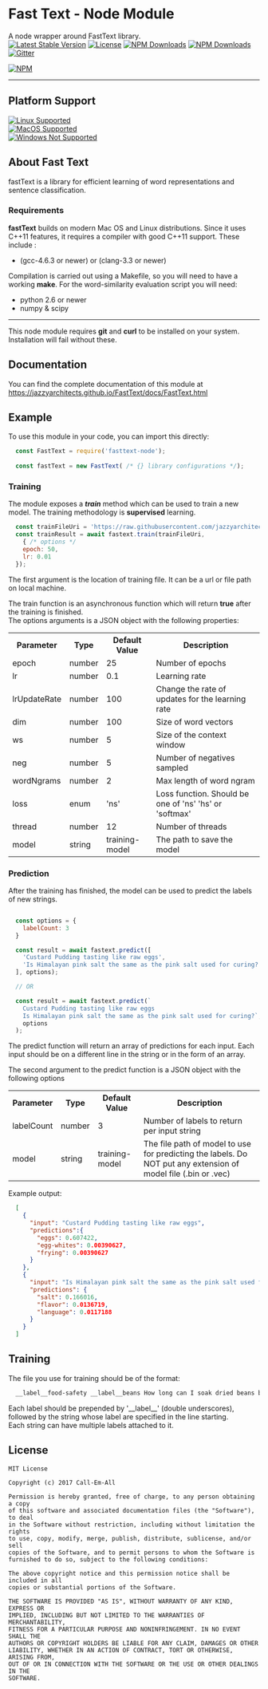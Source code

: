 # Fast Text - Node Module

A node wrapper around FastText library.  
[![Latest Stable Version](https://img.shields.io/npm/v/fasttext-node.svg)](https://www.npmjs.com/package/fasttext-node)
[![License](https://img.shields.io/npm/l/fasttext-node.svg)](https://www.npmjs.com/package/fasttext-node)
[![NPM Downloads](https://img.shields.io/npm/dt/fasttext-node.svg)](https://www.npmjs.com/package/fasttext-node)
[![NPM Downloads](https://img.shields.io/npm/dm/fasttext-node.svg)](https://www.npmjs.com/package/fasttext-node)
[![Gitter](https://img.shields.io/gitter/room/nwjs/nw.js.svg)](https://gitter.im/fasttext-node/Lobby)

[![NPM](https://nodei.co/npm/fasttext-node.png?downloads=true&downloadRank=true&stars=true)](https://nodei.co/npm/fasttext-node/)
<hr />

## Platform Support
[![Linux Supported](https://img.shields.io/badge/Linux-Supported-brightgreen.svg)](https://github.com/jazzyarchitects/fasttext-node)  
[![MacOS Supported](https://img.shields.io/badge/MacOS-Supported-brightgreen.svg)](https://github.com/jazzyarchitects/fasttext-node)  
[![Windows Not Supported](https://img.shields.io/badge/Windows-Not%20Supported-red.svg)](https://github.com/jazzyarchitects/fasttext-node)  


## About Fast Text
fastText is a library for efficient learning of word representations and sentence classification.

### Requirements

**fastText** builds on modern Mac OS and Linux distributions.
Since it uses C++11 features, it requires a compiler with good C++11 support.
These include :

* (gcc-4.6.3 or newer) or (clang-3.3 or newer)

Compilation is carried out using a Makefile, so you will need to have a working **make**.
For the word-similarity evaluation script you will need:

* python 2.6 or newer
* numpy & scipy

<hr />

This node module requires **git** and **curl** to be installed on your system. Installation will fail without these.

## Documentation

You can find the complete documentation of this module at <a href="https://jazzyarchitects.github.io/fasttext-node/FastText.html">https://jazzyarchitects.github.io/FastText/docs/FastText.html</a>

## Example

To use this module in your code, you can import this directly:

```js
  const FastText = require('fasttext-node');
  
  const fastText = new FastText( /* {} library configurations */);
```

### Training

The module exposes a ___train___ method which can be used to train a new model. The training methodology is **supervised** learning.

```js
  const trainFileUri = 'https://raw.githubusercontent.com/jazzyarchitects/fasttext-node/master/train.txt'
  const trainResult = await fastext.train(trainFileUri, 
    { /* options */ 
    epoch: 50,
    lr: 0.01
  });
```
The first argument is the location of training file. It can be a url or file path on local machine.

The train function is an asynchronous function which will return **true** after the training is finished.  
The options arguments is a JSON object with the following properties:

<table>
  <tr>
    <th>Parameter</th>
    <th>Type</th>
    <th>Default Value</th>
    <th>Description</th>
  </tr>
  <tr>
    <td>epoch</td>
    <td>number</td>
    <td>25</td>
    <td>Number of epochs</td>
  </tr>
  <tr>
    <td>lr</td>
    <td>number</td>
    <td>0.1</td>
    <td>Learning rate</td>
  </tr>
  <tr>
    <td>lrUpdateRate</td>
    <td>number</td>
    <td>100</td>
    <td>Change the rate of updates for the learning rate</td>
  </tr>
  <tr>
    <td>dim</td>
    <td>number</td>
    <td>100</td>
    <td>Size of word vectors</td>
  </tr>
  <tr>
    <td>ws</td>
    <td>number</td>
    <td>5</td>
    <td>Size of the context window</td>
  </tr>
  <tr>
    <td>neg</td>
    <td>number</td>
    <td>5</td>
    <td>Number of negatives sampled</td>
  </tr>
  <tr>
    <td>wordNgrams</td>
    <td>number</td>
    <td>2</td>
    <td>Max length of word ngram</td>
  </tr>
  <tr>
    <td>loss</td>
    <td>enum</td>
    <td>'ns'</td>
    <td>Loss function. Should be one of 'ns' 'hs' or 'softmax'</td>
  </tr>
  <tr>
    <td>thread</td>
    <td>number</td>
    <td>12</td>
    <td>Number of threads</td>
  </tr>
  <tr>
    <td>model</td>
    <td>string</td>
    <td>training-model</td>
    <td>The path to save the model</td>
  </tr>
</table>

### Prediction

After the training has finished, the model can be used to predict the labels of new strings.  

```js

  const options = {
    labelCount: 3
  }

  const result = await fastext.predict([
    'Custard Pudding tasting like raw eggs',
    'Is Himalayan pink salt the same as the pink salt used for curing?',
  ], options);

  // OR 

  const result = await fastext.predict(`
    Custard Pudding tasting like raw eggs
    Is Himalayan pink salt the same as the pink salt used for curing?`,
    options
  );
```
The predict function will return an array of predictions for each input. Each input should be on a different line in the string or in the form of an array.

The second argument to the predict function is a JSON object with the following options
<table>
  <tr>
    <th>Parameter</th>
    <th>Type</th>
    <th>Default Value</th>
    <th>Description</th>
  </tr>
  <tr>
    <td>labelCount</td>
    <td>number</td>
    <td>3</td>
    <td>Number of labels to return per input string</td>
  </tr>
  <tr>
    <td>model</td>
    <td>string</td>
    <td>training-model</td>
    <td>The file path of model to use for predicting the labels. Do NOT put any extension of model file (.bin or .vec)</td>
  </tr>
</table>


Example output:

```json
  [ 
    { 
      "input": "Custard Pudding tasting like raw eggs",
      "predictions":{ 
        "eggs": 0.607422,
        "egg-whites": 0.00390627,
        "frying": 0.00390627 
      } 
    },
    { 
      "input": "Is Himalayan pink salt the same as the pink salt used for curing?",
      "predictions": { 
        "salt": 0.166016,
        "flavor": 0.0136719, 
        "language": 0.0117188 
      } 
    } 
  ]
```

## Training

The file you use for training should be of the format:

```txt
  __label__food-safety __label__beans How long can I soak dried beans before they are considered inedible?
```

Each label should be prepended by '\_\_label\_\_' (double underscores), followed by the string whose label are specified in the line starting.  
Each string can have multiple labels attached to it.

## License

```
MIT License

Copyright (c) 2017 Call-Em-All

Permission is hereby granted, free of charge, to any person obtaining a copy
of this software and associated documentation files (the "Software"), to deal
in the Software without restriction, including without limitation the rights
to use, copy, modify, merge, publish, distribute, sublicense, and/or sell
copies of the Software, and to permit persons to whom the Software is
furnished to do so, subject to the following conditions:

The above copyright notice and this permission notice shall be included in all
copies or substantial portions of the Software.

THE SOFTWARE IS PROVIDED "AS IS", WITHOUT WARRANTY OF ANY KIND, EXPRESS OR
IMPLIED, INCLUDING BUT NOT LIMITED TO THE WARRANTIES OF MERCHANTABILITY,
FITNESS FOR A PARTICULAR PURPOSE AND NONINFRINGEMENT. IN NO EVENT SHALL THE
AUTHORS OR COPYRIGHT HOLDERS BE LIABLE FOR ANY CLAIM, DAMAGES OR OTHER
LIABILITY, WHETHER IN AN ACTION OF CONTRACT, TORT OR OTHERWISE, ARISING FROM,
OUT OF OR IN CONNECTION WITH THE SOFTWARE OR THE USE OR OTHER DEALINGS IN THE
SOFTWARE.
```
